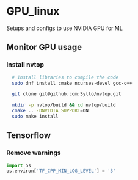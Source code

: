 # GPU_linux

Setups and configs to use NVIDIA GPU for ML

## Monitor GPU usage

### Install nvtop

```bash
  # Install libraries to compile the code
  sudo dnf install cmake ncurses-devel gcc-c++

  git clone git@github.com:Syllo/nvtop.git

  mkdir -p nvtop/build && cd nvtop/build
  cmake .. -DNVIDIA_SUPPORT=ON 
  sudo make install
```


## Tensorflow

### Remove warnings

```python
import os
os.environ['TF_CPP_MIN_LOG_LEVEL'] = '3'
```






